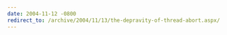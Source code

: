 ```yaml
---
date: 2004-11-12 -0800
redirect_to: /archive/2004/11/13/the-depravity-of-thread-abort.aspx/
---
```

